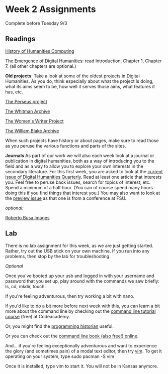 # Week 2 Assignments
Complete before Tuesday 9/3

## Readings
[History of Humanities Computing](http://www.digitalhumanities.org/companion/view?docId=blackwell/9781405103213/9781405103213.xml&chunk.id=ss1-2-1)

[The Emergence of Digital Humanities](https://www.taylorfrancis.com/books/9780203093085): read Introduction, Chapter 1, Chapter 7. (all other chapters are optional.)

**Old projects**: Take a look at some of the oldest projects in Digital Humanities. As you do, think especially about what the project is doing, what its aims seem to be, how well it serves those aims, what features it has, etc. 

[The Perseus project](http://www.perseus.tufts.edu/hopper/)

[The Whitman Archive](https://whitmanarchive.org/)

[The Women's Writer Project](https://wwp.northeastern.edu/)

[The William Blake Archive](http://www.blakearchive.org/)

When such projects have history or about pages, make sure to read those as you peruse the various functions and parts of the sites. 

**Journals**
As part of our work we will also each week look at a journal or publication in digital humanities, both as a way of introducing you to the field and as a way to allow you to explore your own interests in the secondary literature. For this first week, you are asked to look at the [current issue of Digital Humanities Quarterly](http://www.digitalhumanities.org/dhq/vol/13/1/index.html). Read at least one article that interests you. Feel free to peruse back issues, search for topics of interest, etc. Spend a minimum of a half hour. (You can of course spend many hours doing this if you find things that interest you.) You may also want to look at the [preview issue](http://www.digitalhumanities.org/dhq/preview/index.html) as that one is from a conference at FSU.


*optional:*

[Roberto Busa Images]()

## Lab 
There is no lab assignment for this week, as we are just getting started. Rather, try out the USB stick on your own machine. If you run into any problems, then stop by the lab for troubleshooting. 

*Optional*

Once you've booted up your usb and logged in with your username and password that you set up, play around with the commands we saw briefly: ls, cd, mkdir, touch. 

If you're feeling adventurous, then try working a bit with nano. 

If you'd like to do a bit more before next week with this, you can learn a bit more about the command line by checking out the [command line tutorial course](https://www.codecademy.com/learn/learn-the-command-line) (free) at Codeacademy. 

Or, you might find the [programming historian](https://programminghistorian.org/en/lessons/intro-to-bash) useful. 

Or you can check out the [command line book (also free!) online](http://linuxcommand.org/). 

And... if you're feeling exceptionally adventurous and want to experience the glory (and sometimes pain) of a modal text editor, then try [vim]( https://www.openvim.com/). To get it operating on your system, type sudo pacman -S vim

Once it is installed, type vim to start it. You will not be in Kansas anymore. 


